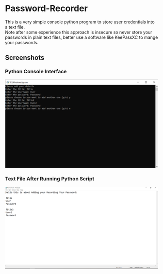 # Password-Recorder
This is a very simple console python program to store user credentials into a text file. \
Note after some experience this approach is insecure so never store your passwords in plain text files, better use a software like KeePassXC to mange your passwords.

## Screenshots

### Python Console Interface
![App Screenshot](https://github.com/youssef-gerges-ramzy-mokhtar/Password-Recorder/blob/main/Screenshoots/1.png?raw=true)

### Text File After Running Python Script
![App Screenshot](https://github.com/youssef-gerges-ramzy-mokhtar/Password-Recorder/blob/main/Screenshoots/2.png?raw=true)
